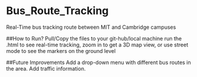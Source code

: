 # Bus_Route_Tracking
Real-Time bus tracking route between MIT and Cambridge campuses

##How to Run?
Pull/Copy the files to your git-hub/local machine run the .html to see real-time tracking, zoom in to get a 3D map view, or use street mode to see the markers on the ground level 

##Future Improvements
Add a drop-down menu with different bus routes in the area.
Add traffic information.
